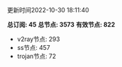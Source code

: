 更新时间2022-10-30 18:11:40

**总订阅: 45**
**总节点: 3573**
**有效节点: 822**
- v2ray节点: 293
- ss节点: 457
- trojan节点: 72

